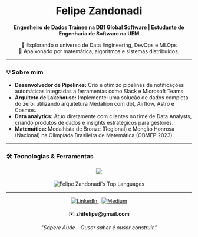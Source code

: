 <div align="center">
  <h1>Felipe Zandonadi</h1>
  <p>
    <strong>Engenheiro de Dados Trainee na DB1 Global Software | Estudante de Engenharia de Software na UEM</strong>
  </p>
  <p>
    🚀 Explorando o universo de Data Engineering, DevOps e MLOps<br/>
    🧠 Apaixonado por matemática, algoritmos e sistemas distribuídos.
  </p>
</div>

---

### 💡 Sobre mim

-   **Desenvolvedor de Pipelines:** Crio e otimizo pipelines de notificações automáticas integradas a ferramentas como Slack e Microsoft Teams.
-   **Arquiteto de Lakehouse:** Implementei uma solução de dados completa do zero, utilizando arquitetura Medallion com dbt, Airflow, Astro e Cosmos.
-   **Data analytics:** Atuo diretamente com clientes no time de Data Analysts, criando produtos de dados e insights estratégicos para gestores.
-   **Matemática:** Medalhista de Bronze (Regional) e Menção Honrosa (Nacional) na Olimpíada Brasileira de Matemática (OBMEP 2023).

---

### 🛠️ Tecnologias & Ferramentas

<div align="center">
  <a href="https://skillicons.dev">
    <img src="https://skillicons.dev/icons?i=python,postgres,bash,airflow,dbt,spark,docker,linux,git,aws&perline=5" />
  </a>
</div>

<br>

<div align="center">
  <img src="https://github-readme-stats.vercel.app/api/top-langs/?username=FelipeZandonadi&layout=compact&theme=radical&hide_border=true&langs_count=6" alt="Felipe Zandonadi's Top Languages" />
</div>

---

<div align="center">
  <a href="https://www.linkedin.com/in/felipe-zandonadi-dos-santos-3490162b4" target="_blank">
    <img src="https://img.shields.io/badge/LinkedIn-0A66C2?style=for-the-badge&logo=linkedin&logoColor=white" alt="LinkedIn"/>
  </a>
  &nbsp;
  <a href="https://medium.com/@zandonadi-felipe" target="_blank">
    <img src="https://img.shields.io/badge/Medium-000000?style=for-the-badge&logo=medium&logoColor=white" alt="Medium"/>
  </a>
  <br><br>
  ✉️ <strong>zhifelipe@gmail.com</strong>
</div>


<p align="center">
  <i>"Sapere Aude – Ousar saber é ousar construir."</i>
</p>
